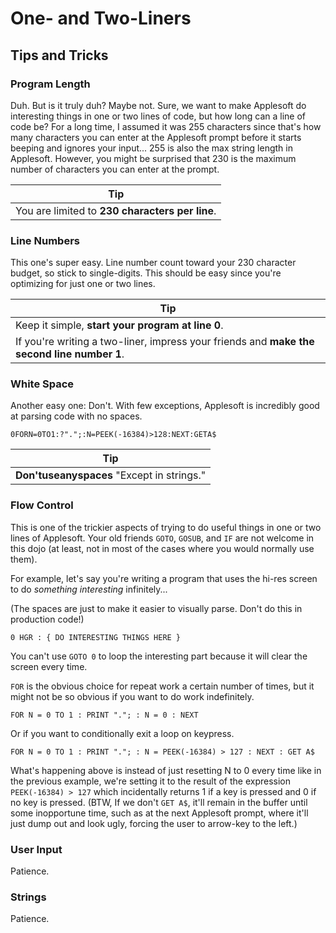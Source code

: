 # One- and Two-Liners
## Tips and Tricks

### Program Length
Duh. But is it truly duh? Maybe not. Sure, we want to make Applesoft do interesting things in one or two lines of code, but how long can a line of code be? For a long time, I assumed it was 255 characters since that's how many characters you can enter at the Applesoft prompt before it starts beeping and ignores your input... 255 is also the max string length in Applesoft. However, you might be surprised that 230 is the maximum number of characters you can enter at the prompt.

| Tip |
| --- |
| You are limited to **230 characters per line**. |

### Line Numbers
This one's super easy. Line number count toward your 230 character budget, so stick to single-digits. This should be easy since you're optimizing for just one or two lines.

| Tip |
| --- |
| Keep it simple, **start your program at line 0**. |
| If you're writing a two-liner, impress your friends and **make the second line number 1**. |

### White Space
Another easy one: Don't. With few exceptions, Applesoft is incredibly good at parsing code with no spaces.

`0FORN=0TO1:?".";:N=PEEK(-16384)>128:NEXT:GETA$`

| Tip |
| --- |
| **Don'tuseanyspaces** "Except in strings." |

### Flow Control
This is one of the trickier aspects of trying to do useful things in one or two lines of Applesoft. Your old friends `GOTO`, `GOSUB`, and `IF` are not welcome in this dojo (at least, not in most of the cases where you would normally use them).

For example, let's say you're writing a program that uses the hi-res screen to do _something interesting_ infinitely...

(The spaces are just to make it easier to visually parse. Don't do this in production code!)

`0 HGR : { DO INTERESTING THINGS HERE }`

You can't use `GOTO 0` to loop the interesting part because it will clear the screen every time.

`FOR` is the obvious choice for repeat work a certain number of times, but it might not be so obvious if you want to do work indefinitely.

`FOR N = 0 TO 1 : PRINT "."; : N = 0 : NEXT`

Or if you want to conditionally exit a loop on keypress.

`FOR N = 0 TO 1 : PRINT "."; : N = PEEK(-16384) > 127 : NEXT : GET A$`

What's happening above is instead of just resetting N to 0 every time like in the previous example, we're setting it to the result of the expression `PEEK(-16384) > 127` which incidentally returns 1 if a key is pressed and 0 if no key is pressed. (BTW, If we don't `GET A$`, it'll remain in the buffer until some inopportune time, such as at the next Applesoft prompt, where it'll just dump out and look ugly, forcing the user to arrow-key to the left.)

### User Input
Patience.

### Strings
Patience.